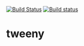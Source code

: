 [![Build Status](https://travis-ci.org/volcoma/hpp.svg?branch=master)](https://travis-ci.org/volcoma/hpp)
[![Build status](https://ci.appveyor.com/api/projects/status/snq81xgwqny8neek?svg=true)](https://ci.appveyor.com/project/FerayAli/tweeny-cpp)

# tweeny
